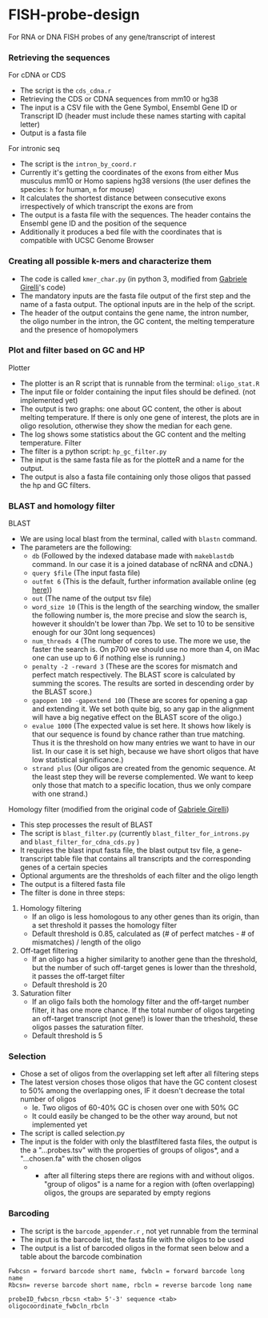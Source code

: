 # FISH-probe-design
For RNA or DNA FISH probes of any gene/transcript of interest


### Retrieving the sequences
For cDNA or CDS
- The script is the `cds_cdna.r`
- Retrieving the CDS or CDNA sequences from mm10 or hg38
- The input is a CSV file with the Gene Symbol, Ensembl Gene ID or Transcript ID (header must include these names starting with capital letter)
- Output is a fasta file

For intronic seq
- The script is the `intron_by_coord.r`
- Currently it's getting the coordinates of the exons from either Mus musculus mm10 or Homo sapiens hg38 versions (the user defines the species: `h` for human, `m` for mouse)
- It calculates the shortest distance between consecutive exons irrespectively of which transcript the exons are from
- The output is a fasta file with the sequences. The header contains the Ensembl gene ID and the position of the sequence
- Additionally it produces a bed file with the coordinates that is compatible with UCSC Genome Browser

### Creating all possible k-mers and characterize them
- The code is called `kmer_char.py` (in python 3, modified from [Gabriele Girelli](https://github.com/ggirelli)'s code)
- The mandatory inputs are the fasta file output of the first step and the name of a fasta output. The optional inputs are in the help of the script.
- The header of the output contains the gene name, the intron number, the oligo number in the intron, the GC content, the melting temperature and the presence of homopolymers


### Plot and filter based on GC and HP
Plotter
- The plotter is an R script that is runnable from the terminal: `oligo_stat.R`
- The input file or folder containing the input files should be defined. (not implemented yet)
- The output is two graphs: one about GC content, the other is about melting temperature. If there is only one gene of interest, the plots are in oligo resolution, otherwise they show the median for each gene.
- The log shows some statistics about the GC content and the melting temperature.
Filter
- The filter is a python script: `hp_gc_filter.py`
- The input is the same fasta file as for the plotteR and a name for the output.
- The output is also a fasta file containing only those oligos that passed the hp and GC filters.

### BLAST and homology filter
BLAST
- We are using local blast from the terminal, called with `blastn` command.
- The parameters are the following:
  - `db` (Followed by the indexed database made with `makeblastdb` command. In our case it is a joined database of ncRNA and cDNA.)
  - `query $file` (The input fasta file)
  - `outfmt 6` (This is the default, further information available online (eg [here](http://www.metagenomics.wiki/tools/blast/blastn-output-format-6)))
  - `out` (The name of the output tsv file)
  - `word_size 10` (This is the length of the searching window, the smaller the following number is, the more precise and slow the search is, however it shouldn't be lower than 7bp. We set to 10 to be sensitive enough for our 30nt long sequences)
  - `num_threads 4` (The number of cores to use. The more we use, the faster the search is. On p700 we should use no more than 4, on iMac one can use up to 6 if nothing else is running.)
  - `penalty -2 -reward 3` (These are the scores for mismatch and perfect match respectively. The BLAST score is calculated by summing the scores. The results are sorted in descending order by the BLAST score.)
  - `gapopen 100 -gapextend 100` (These are scores for opening a gap and extending it. We set both quite big, so any gap in the alignment will have a big negative effect on the BLAST score of the oligo.)
  - `evalue 1000` (The expected value is set here. It shows how likely is that our sequence is found by chance rather than true matching. Thus it is the threshold on how many entries we want to have in our list. In our case it is set high, because we have short oligos that have low statistical significance.)
  - `strand plus` (Our oligos are created from the genomic sequence. At the least step they will be reverse complemented. We want to keep only those that match to a specific location, thus we only compare with one strand.)
		
Homology filter (modified from the original code of [Gabriele Girelli](https://github.com/ggirelli))
- This step processes the result of BLAST
- The script is `blast_filter.py` (currently `blast_filter_for_introns.py` and `blast_filter_for_cdna_cds.py` )
- It requires the blast input fasta file, the blast output tsv file, a gene-transcript table file that contains all transcripts and the corresponding genes of a certain species
- Optional arguments are the thresholds of each filter and the oligo length
- The output is a filtered fasta file
- The filter is done in three steps:
1. Homology filtering
   - If an oligo is less homologous to any other genes than its origin, than a set threshold it passes the homology filter
   - Default threshold is 0.85, calculated as (# of perfect matches - # of mismatches) / length of the oligo
2. Off-taget filtering
   - If an oligo has a higher similarity to another gene than the threshold, but the number of such off-target genes is lower than the threshold, it passes the off-target filter
   - Default threshold is 20
3. Saturation filter
   - If an oligo fails both the homology filter and the off-target number filter, it has one more chance. If the total number of oligos targeting an off-target transcript (not gene!) is lower than the trheshold, these oligos passes the saturation filter.
   - Default threshold is 5

### Selection
- Chose a set of oligos from the overlapping set left after all filtering steps
- The latest version choses those oligos that have the GC content closest to 50% among the overlapping ones, IF it doesn't decrease the total number of oligos
  - Ie. Two oligos of 60-40% GC is chosen over one with 50% GC
  - It could easily be changed to be the other way around, but not implemented yet
- The script is called selection.py
- The input is the folder with only the blastfiltered fasta files, the output is the a "...probes.tsv"  with the properties of groups of oligos*, and a "...chosen.fa" with the chosen oligos
  - * after all filtering steps there are regions with and without oligos. "group of oligos" is a name for a region with (often overlapping) oligos, the groups are separated by empty regions

### Barcoding
- The script is the `barcode_appender.r` , not yet runnable from the terminal
- The input is the barcode list, the fasta file with the oligos to be used
- The output is a list of barcoded oligos in the format seen below and a table about the barcode combination

```
Fwbcsn = forward barcode short name, fwbcln = forward barcode long name
Rbcsn= reverse barcode short name, rbcln = reverse barcode long name
	
probeID_fwbcsn_rbcsn <tab> 5'-3' sequence <tab> oligocoordinate_fwbcln_rbcln
```

